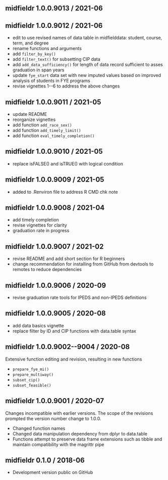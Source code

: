 
## midfieldr 1.0.0.9013 / 2021-06





## midfieldr 1.0.0.9012 / 2021-06

- edit to use revised names of data table in midfielddata: student, course, term, and degree
- rename functions and arguments   
- add `filter_by_key()`   
- add `filter_text()` for subsetting CIP data  
- add `add_data_sufficiency()` for length of data record sufficient to asses graduation in span years
- update `fye_start` data set with new imputed values based on improved analysis of students in  FYE programs  
- revise vignettes 1--6 to address the above changes  

## midfieldr 1.0.0.9011 / 2021-05

- update README
- reorganize vignettes  
- add function `add_race_sex()` 
- add function `add_timely_limit()`
- add function `eval_timely_completion()` 

## midfieldr 1.0.0.9010 / 2021-05

- replace isFALSE() and isTRUE() with logical condition

## midfieldr 1.0.0.9009 / 2021-05

- added to .Renviron file to address R CMD chk note

## midfieldr 1.0.0.9008 / 2021-04

- add timely completion 
- revise vignettes for clarity 
- graduation rate in progress

## midfieldr 1.0.0.9007 / 2021-02

- revise README and add short section for R beginners 
- change recommendation for installing from GitHub from devtools to remotes to reduce dependencies 

## midfieldr 1.0.0.9006 / 2020-09

- revise graduation rate tools for IPEDS and non-IPEDS definitions

## midfieldr 1.0.0.9005 / 2020-08

- add data basics vignette
- replace filter by ID and CIP functions with data.table syntax

## midfieldr 1.0.0.9002--9004 / 2020-08

Extensive function editing and revision, resulting in new functions

- `prepare_fye_mi()`
- `prepare_multiway()` 
- `subset_cip()` 
- `subset_feasible()`  

## midfieldr 1.0.0.9001 / 2020-07

Changes incompatible with earlier versions. The scope of the revisions prompted the version number change to 1.0.0. 

- Changed function names
- Changed data manipulation dependency from dplyr to data.table 
- Functions attempt to preserve data frame extensions such as tibble and maintain compatibility with the magrittr pipe 

## midfieldr 0.1.0 / 2018-06

- Development version public on GitHub
  
<!-- major.minor.patch.dev -->
<!-- MAJOR version when you make incompatible API changes ->
<!-- MINOR version add functionality in a backwards-compatible manner ->
<!-- PATCH version backwards-compatible bug fixes ->

<!-- ### New features -->

<!-- ### Minor improvements -->

<!-- ### Bug fixes -->

<!-- ### Deprecated -->

<!-- ### Defunct -->
